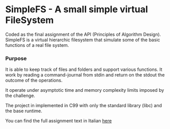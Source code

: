 # SimpleFS - A small simple virtual FileSystem
Coded as the final assignment of the API (Principles of Algorithm Design). SimpleFS is a virtual hierarchic filesystem that simulate some of the basic functions of a real file system. 


### Purpose

It is able to keep track of files and folders and support various functions. It work by reading a command-journal from stdin and return on the stdout the outcome of the operations.

It operate under asymptotic time and memory complexity limits imposed by the challenge.

The project in implemented in C99 with only the standard library (libc) and the base runtime.

You can find the full assignment text in Italian [here](https://github.com/powahftw/SimpleFS/blob/master/Progetto%202017%20-%20FileSystem.pdf)
